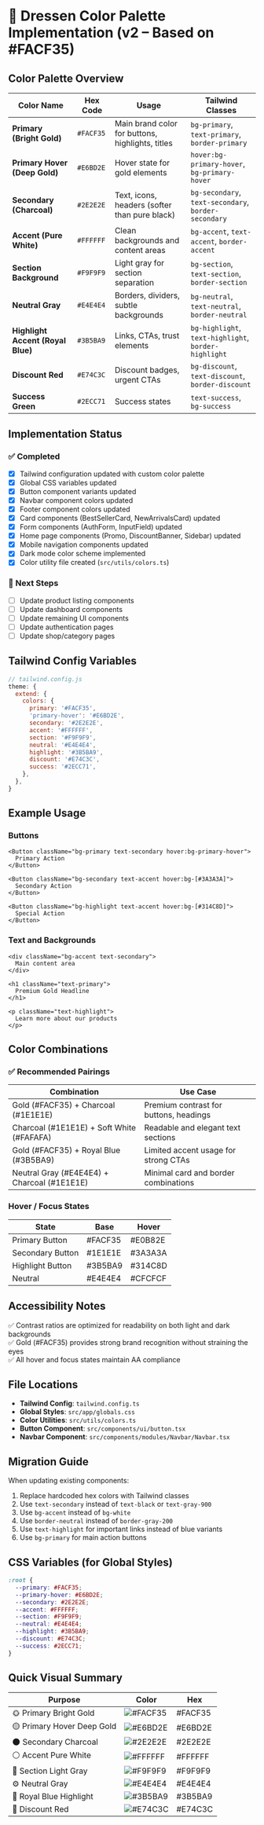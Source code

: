 # 🎨 Dressen Color Palette Implementation (v2 – Based on #FACF35)

## Color Palette Overview

| Color Name | Hex Code | Usage | Tailwind Classes |
|------------|----------|-------|------------------|
| **Primary (Bright Gold)** | `#FACF35` | Main brand color for buttons, highlights, titles | `bg-primary`, `text-primary`, `border-primary` |
| **Primary Hover (Deep Gold)** | `#E6BD2E` | Hover state for gold elements | `hover:bg-primary-hover`, `bg-primary-hover` |
| **Secondary (Charcoal)** | `#2E2E2E` | Text, icons, headers (softer than pure black) | `bg-secondary`, `text-secondary`, `border-secondary` |
| **Accent (Pure White)** | `#FFFFFF` | Clean backgrounds and content areas | `bg-accent`, `text-accent`, `border-accent` |
| **Section Background** | `#F9F9F9` | Light gray for section separation | `bg-section`, `text-section`, `border-section` |
| **Neutral Gray** | `#E4E4E4` | Borders, dividers, subtle backgrounds | `bg-neutral`, `text-neutral`, `border-neutral` |
| **Highlight Accent (Royal Blue)** | `#3B5BA9` | Links, CTAs, trust elements | `bg-highlight`, `text-highlight`, `border-highlight` |
| **Discount Red** | `#E74C3C` | Discount badges, urgent CTAs | `bg-discount`, `text-discount`, `border-discount` |
| **Success Green** | `#2ECC71` | Success states | `text-success`, `bg-success` |

## Implementation Status

### ✅ Completed
- [x] Tailwind configuration updated with custom color palette
- [x] Global CSS variables updated
- [x] Button component variants updated
- [x] Navbar component colors updated
- [x] Footer component colors updated
- [x] Card components (BestSellerCard, NewArrivalsCard) updated
- [x] Form components (AuthForm, InputField) updated
- [x] Home page components (Promo, DiscountBanner, Sidebar) updated
- [x] Mobile navigation components updated
- [x] Dark mode color scheme implemented
- [x] Color utility file created (`src/utils/colors.ts`)

### 🔄 Next Steps
- [ ] Update product listing components
- [ ] Update dashboard components
- [ ] Update remaining UI components
- [ ] Update authentication pages
- [ ] Update shop/category pages

## Tailwind Config Variables

```js
// tailwind.config.js
theme: {
  extend: {
    colors: {
      primary: '#FACF35',
      'primary-hover': '#E6BD2E',
      secondary: '#2E2E2E',
      accent: '#FFFFFF',
      section: '#F9F9F9',
      neutral: '#E4E4E4',
      highlight: '#3B5BA9',
      discount: '#E74C3C',
      success: '#2ECC71',
    },
  },
}
```

## Example Usage

### Buttons
```tsx
<Button className="bg-primary text-secondary hover:bg-primary-hover">
  Primary Action
</Button>

<Button className="bg-secondary text-accent hover:bg-[#3A3A3A]">
  Secondary Action
</Button>

<Button className="bg-highlight text-accent hover:bg-[#314C8D]">
  Special Action
</Button>
```

### Text and Backgrounds
```tsx
<div className="bg-accent text-secondary">
  Main content area
</div>

<h1 className="text-primary">
  Premium Gold Headline
</h1>

<p className="text-highlight">
  Learn more about our products
</p>
```

## Color Combinations

### ✅ Recommended Pairings

| Combination | Use Case |
|-------------|----------|
| Gold (#FACF35) + Charcoal (#1E1E1E) | Premium contrast for buttons, headings |
| Charcoal (#1E1E1E) + Soft White (#FAFAFA) | Readable and elegant text sections |
| Gold (#FACF35) + Royal Blue (#3B5BA9) | Limited accent usage for strong CTAs |
| Neutral Gray (#E4E4E4) + Charcoal (#1E1E1E) | Minimal card and border combinations |

### Hover / Focus States

| State | Base | Hover |
|-------|------|-------|
| Primary Button | #FACF35 | #E0B82E |
| Secondary Button | #1E1E1E | #3A3A3A |
| Highlight Button | #3B5BA9 | #314C8D |
| Neutral | #E4E4E4 | #CFCFCF |

## Accessibility Notes

✅ Contrast ratios are optimized for readability on both light and dark backgrounds  
✅ Gold (#FACF35) provides strong brand recognition without straining the eyes  
✅ All hover and focus states maintain AA compliance

## File Locations

- **Tailwind Config**: `tailwind.config.ts`
- **Global Styles**: `src/app/globals.css`
- **Color Utilities**: `src/utils/colors.ts`
- **Button Component**: `src/components/ui/button.tsx`
- **Navbar Component**: `src/components/modules/Navbar/Navbar.tsx`

## Migration Guide

When updating existing components:

1. Replace hardcoded hex colors with Tailwind classes
2. Use `text-secondary` instead of `text-black` or `text-gray-900`
3. Use `bg-accent` instead of `bg-white`
4. Use `border-neutral` instead of `border-gray-200`
5. Use `text-highlight` for important links instead of blue variants
6. Use `bg-primary` for main action buttons

## CSS Variables (for Global Styles)

```css
:root {
  --primary: #FACF35;
  --primary-hover: #E6BD2E;
  --secondary: #2E2E2E;
  --accent: #FFFFFF;
  --section: #F9F9F9;
  --neutral: #E4E4E4;
  --highlight: #3B5BA9;
  --discount: #E74C3C;
  --success: #2ECC71;
}
```

## Quick Visual Summary

| Purpose | Color | Hex |
|---------|-------|-----|
| 🌞 Primary Bright Gold | ![#FACF35](https://via.placeholder.com/20/FACF35/000000?text=+) | #FACF35 |
| 🟡 Primary Hover Deep Gold | ![#E6BD2E](https://via.placeholder.com/20/E6BD2E/000000?text=+) | #E6BD2E |
| 🌑 Secondary Charcoal | ![#2E2E2E](https://via.placeholder.com/20/2E2E2E/000000?text=+) | #2E2E2E |
| ⚪ Accent Pure White | ![#FFFFFF](https://via.placeholder.com/20/FFFFFF/000000?text=+) | #FFFFFF |
| 🔳 Section Light Gray | ![#F9F9F9](https://via.placeholder.com/20/F9F9F9/000000?text=+) | #F9F9F9 |
| ⚙️ Neutral Gray | ![#E4E4E4](https://via.placeholder.com/20/E4E4E4/000000?text=+) | #E4E4E4 |
| 🔵 Royal Blue Highlight | ![#3B5BA9](https://via.placeholder.com/20/3B5BA9/000000?text=+) | #3B5BA9 |
| 🔴 Discount Red | ![#E74C3C](https://via.placeholder.com/20/E74C3C/000000?text=+) | #E74C3C |